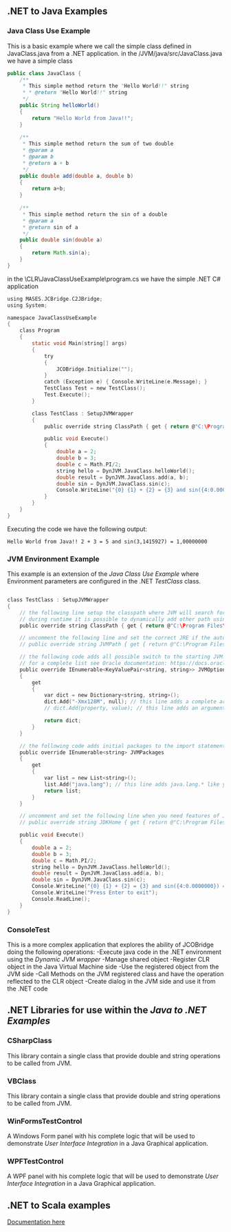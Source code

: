 ## .NET to Java Examples
### Java Class Use Example
This is a basic example where we call the simple class defined in JavaClass.java from a .NET application.
in the /JVM/java/src/JavaClass.java we have a simple class

```Java
public class JavaClass {
	/**
	 * This simple method return the "Hello World!!" string
	 * * @return "Hello World!!" string
	 */
	public String helloWorld()
	{
		return "Hello World from Java!!";
	}
	
	/**
	 * This simple method return the sum of two double
	 * @param a
	 * @param b
	 * @return a + b
	 */
	public double add(double a, double b)
	{
		return a+b;
	}
	
	/**
	 * This simple method return the sin of a double
	 * @param a
	 * @return sin of a
	 */
	public double sin(double a)
	{
		return Math.sin(a);
	}
}
```
in the \CLR\JavaClassUseExample\program.cs we have the simple .NET C# application

```c
using MASES.JCBridge.C2JBridge;
using System;

namespace JavaClassUseExample
{
    class Program
    {
        static void Main(string[] args)
        {
            try
            {
                JCOBridge.Initialize("");
            }
            catch (Exception e) { Console.WriteLine(e.Message); }
            TestClass Test = new TestClass();
            Test.Execute();
        }

        class TestClass : SetupJVMWrapper
        {
            public override string ClassPath { get { return @"C:\Program Files\MASES Group\JCOB\Core;..\..\JVM\Output"; } }

            public void Execute()
            {
                double a = 2;
                double b = 3;
                double c = Math.PI/2;
                string hello = DynJVM.JavaClass.helloWorld();
                double result = DynJVM.JavaClass.add(a, b);
                double sin = DynJVM.JavaClass.sin(c);
                Console.WriteLine("{0} {1} + {2} = {3} and sin({4:0.0000000}) = {5:0.00000000}", hello, a, b, result, c, sin);
            }
        }
    }
}

```
Executing the code we have the following output:
```
Hello World from Java!! 2 + 3 = 5 and sin(3,1415927) = 1,00000000
```
### JVM Environment Example

This example is an extension of the _Java Class Use Example_ where Environment parameters are configured in the .NET _TestClass_ class.

```c

class TestClass : SetupJVMWrapper
{
	// the following line setup the classpath where JVM will search for classes
	// during runtime it is possible to dynamically add other path using a call like DynJVM.JVMHelper.addPath(<the path to add>);
	public override string ClassPath { get { return @"C:\Program Files\MASES Group\JCOB\Core;..\..\JVM\Java\Output"; } }

	// uncomment the following line and set the correct JRE if the automatic search system fails
	// public override string JVMPath { get { return @"C:\Program Files\Java\jre1.8.0_121\bin\server\jvm.dll"; } }

	// the following code adds all possible switch to the starting JVM.
	// for a complete list see Oracle documentation: https://docs.oracle.com/javase/8/docs/technotes/tools/windows/java.html
	public override IEnumerable<KeyValuePair<string, string>> JVMOptions
	{
		get
		{
			var dict = new Dictionary<string, string>();
			dict.Add("-Xmx128M", null); // this line adds a complete argument
			// dict.Add(property, value); // this line adds an argument like -Dproperty = value

			return dict;
		}
	}

	// the following code adds initial packages to the import statement.
	public override IEnumerable<string> JVMPackages
	{
		get
		{
			var list = new List<string>();
			list.Add("java.lang"); // this line adds java.lang.* like you do with "import java.lang.*" in Java
			return list;
		}
	}

	// uncomment and set the following line when you need features of JDK like the use of the compiler
	// public override string JDKHome { get { return @"C:\Program Files\Java\jdk1.8.0_121\"; } }

	public void Execute()
	{
		double a = 2;
		double b = 3;
		double c = Math.PI/2;
		string hello = DynJVM.JavaClass.helloWorld();
		double result = DynJVM.JavaClass.add(a, b);
		double sin = DynJVM.JavaClass.sin(c);
		Console.WriteLine("{0} {1} + {2} = {3} and sin({4:0.0000000}) = {5:0.00000000}", hello, a, b, result, c, sin);
		Console.WriteLine("Press Enter to exit");
		Console.ReadLine();
	}
}

```
### ConsoleTest
This is a more complex application that explores the ability of JCOBridge doing the following operations:
-Execute java code in the .NET environment using the _Dynamic JVM wrapper_
-Manage shared object
-Register CLR object in the Java Virtual Machine side
-Use the registered object from the JVM side
-Call Methods on the JVM registered class and have the operation reflected to the CLR object
-Create dialog in the JVM side and use it from the .NET code

## .NET Libraries for use within the _Java to .NET Examples_

### CSharpClass
This library contain a single class that provide double and string operations to be called from JVM.
### VBClass
This library contain a single class that provide double and string operations to be called from JVM.
### WinFormsTestControl
A Windows Form panel with his complete logic that will be used to demonstrate _User Interface Integration_ in a Java Graphical application.
### WPFTestControl
A WPF panel with his complete logic that will be used to demonstrate _User Interface Integration_ in a Java Graphical application.

## .NET to Scala examples
[Documentation here](ScalaClassUseExample/README.md)